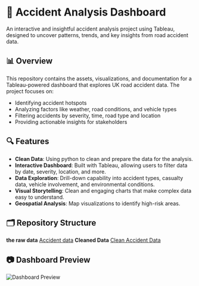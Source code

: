 # 🚗 Accident Analysis Dashboard

An interactive and insightful accident analysis project using Tableau, designed to uncover patterns, trends, and key insights from road accident data.
## 📊 Overview

This repository contains the assets, visualizations, and documentation for a Tableau-powered dashboard that explores UK road accident data. The project focuses on:

- Identifying accident hotspots
- Analyzing factors like weather, road conditions, and vehicle types
- Filtering accidents by severity, time, road type and location
- Providing actionable insights for stakeholders

## 🔍 Features

- **Clean Data**: Using python to clean and prepare the data for the analysis.
- **Interactive Dashboard**: Built with Tableau, allowing users to filter data by date, severity, location, and more.
- **Data Exploration**: Drill-down capability into accident types, casualty data, vehicle involvement, and environmental conditions.
- **Visual Storytelling**: Clean and engaging charts that make complex data easy to understand.
- **Geospatial Analysis**: Map visualizations to identify high-risk areas.

## 🗂️ Repository Structure

**the raw data** [Accident data](https://drive.google.com/file/d/1UEb6z3e0V87poz9lDdIKhi8_yUEnQAeF/view?usp=sharing)
**Cleaned Data** [Clean Accident Data]()


## 📷 Dashboard Preview

![Dashboard Preview](https://public.tableau.com/shared/P43F9FSR5?:display_count=n&:origin=viz_share_link) 


